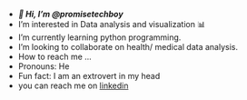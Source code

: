 -  ***👋 Hi, I’m @promisetechboy***
- I’m interested in Data analysis and visualization 📊
- I’m currently learning python programming.
- I’m looking to collaborate on health/ medical data analysis.
- How to reach me ...
- Pronouns: He
- Fun fact: I am an extrovert in my head
- you can reach me on [linkedin](https://ng.linkedin.com/in/promise-ezeokonkwor-9316a11aa)
